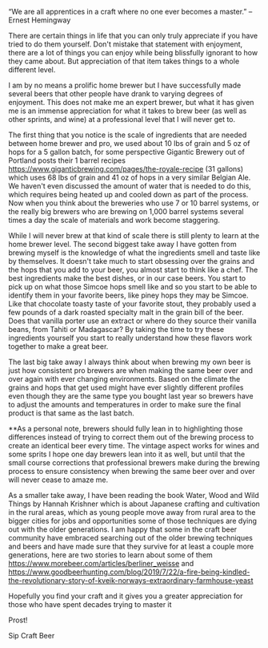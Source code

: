 

“We are all apprentices in a craft where no one ever becomes a master.” – Ernest Hemingway

There are certain things in life that you can only truly appreciate if you have tried to do them yourself. Don't mistake that statement with enjoyment, there are a lot of things you can enjoy while being blissfully ignorant to how they came about. But appreciation of that item takes things to a whole different level. 

I am by no means a prolific home brewer but I have successfully made several beers that other people have drank to varying degrees of enjoyment. This does not make me an expert brewer, but what it has given me is an immense appreciation for what it takes to brew beer (as well as other sprints, and wine) at a professional level that I will never get to. 

The first thing that you notice is the scale of ingredients that are needed between home brewer and pro, we used about 10 lbs of grain and 5 oz of hops for a 5 gallon batch, for some perspective Gigantic Brewery out of Portland posts their 1 barrel recipes <https://www.giganticbrewing.com/pages/the-royale-recipe> (31 gallons) which uses 68 lbs of grain and 41 oz of hops in a very similar Belgian Ale. We haven't even discussed the amount of water that is needed to do this, which requires being heated up and cooled down as part of the process. Now when you think about the breweries who use 7 or 10 barrel systems, or the really big brewers who are brewing on 1,000 barrel systems several times a day the scale of materials and work become staggering. 

While I will never brew at that kind of scale there is still plenty to learn at the home brewer level. The second biggest take away I have gotten from brewing myself is the knowledge of what the ingredients smell and taste like by themselves. It doesn't take much to start obsessing over the grains and the hops that you add to your beer, you almost start to think like a chef. The best ingredients make the best dishes, or in our case beers. You start to pick up on what those Simcoe hops smell like and so you start to be able to identify them in your favorite beers, like piney hops they may be Simcoe. Like that chocolate toasty taste of your favorite stout, they probably used a few pounds of a dark roasted specialty malt in the grain bill of the beer. Does that vanilla porter use an extract or where do they source their vanilla beans, from Tahiti or Madagascar? By taking the time to try these ingredients yourself you start to really understand how these flavors work together to make a great beer. 

The last big take away I always think about when brewing my own beer is just how consistent pro brewers are when making the same beer over and over again with ever changing environments. Based on the climate the grains and hops that get used might have ever slightly different profiles even though they are the same type you bought last year so brewers have to adjust the amounts and temperatures in order to make sure the final product is that same as the last batch. 

**As a personal note, brewers should fully lean in to highlighting those differences instead of trying to correct them out of the brewing process to create an identical beer every time. The vintage aspect works for wines and some sprits I hope one day brewers lean into it as well, but until that the small course corrections that professional brewers make during the brewing process to ensure consistency when brewing the same beer over and over will never cease to amaze me. 

As a smaller take away, I have been reading the book Water, Wood and Wild Things by Hannah Krishner which is about Japanese crafting and cultivation in the rural areas, which as young people move away from rural area to the bigger cities for jobs and opportunities some of those techniques are dying out with the older generations. I am happy that some in the craft beer community have embraced searching out of the older brewing techniques and beers and have made sure that they survive for at least a couple more generations, here are two stories to learn about some of them <https://www.morebeer.com/articles/berliner_weisse> and <https://www.goodbeerhunting.com/blog/2019/7/22/a-fire-being-kindled-the-revolutionary-story-of-kveik-norways-extraordinary-farmhouse-yeast> 

Hopefully you find your craft and it gives you a greater appreciation for those who have spent decades trying to master it

Prost! 

Sip Craft Beer
